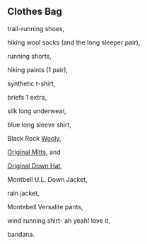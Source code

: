  ## Clothes Bag

trail-running shoes, 

hiking wool socks (and the long sleeper pair),

running shorts,

hiking paints (1 pair), 

synthetic t-shirt, 

briefs 1 extra,

silk long underwear, 

blue long sleeve shirt,

Black Rock [Wooly](https://www.blackrockgear.com/product-page/charcoal-wooly), 

[Original Mitts](https://www.blackrockgear.com/product-page/original-liner-mitts), and 

[Original Down Hat](https://www.blackrockgear.com/product-page/original-blackrock-hat-1), 

Montbell U.L. Down Jacket, 

rain jacket, 

Montebell Versalite pants, 

wind running shirt- ah yeah! love it, 

bandana.
